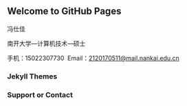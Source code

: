 ## Welcome to GitHub Pages

冯仕佳

南开大学—计算机技术—硕士

手机：15022307730  Email：2120170511@mail.nankai.edu.cn




### Jekyll Themes



### Support or Contact

